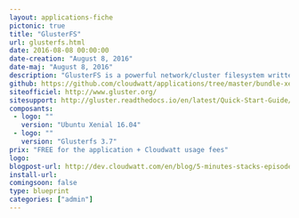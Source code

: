 ```yaml
---
layout: applications-fiche
pictonic: true
title: "GlusterFS"
url: glusterfs.html
date: 2016-08-08 00:00:00
date-creation: "August 8, 2016"
date-maj: "August 8, 2016"
description: "GlusterFS is a powerful network/cluster filesystem written in user space which uses FUSE to hook itself with VFS layer. GlusterFS takes a layered approach to the file system, where features are added/removed as per the requirement. Though GlusterFS is a File System, it uses already tried and tested disk file systems like ext3, ext4, xfs, etc. to store the data. It can easily scale up to petabytes of storage which are available to user under a single mount point."
github: https://github.com/cloudwatt/applications/tree/master/bundle-xenial-glusterfs-multi-dc
siteofficiel: http://www.gluster.org/
sitesupport: http://gluster.readthedocs.io/en/latest/Quick-Start-Guide/Quickstart/
composants:
 - logo: ""
   version: "Ubuntu Xenial 16.04"
 - logo: ""
   version: "Glusterfs 3.7"
prix: "FREE for the application + Cloudwatt usage fees"
logo: 
blogpost-url: http://dev.cloudwatt.com/en/blog/5-minutes-stacks-episode-twenty-nine-glusterfs.html
install-url: 
comingsoon: false
type: blueprint
categories: ["admin"]
---
```

